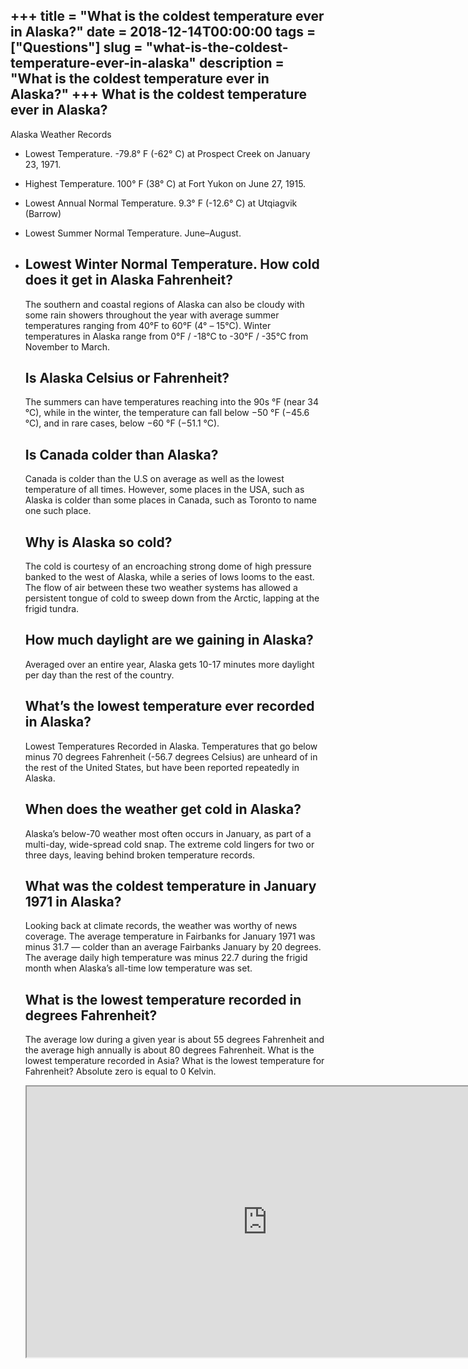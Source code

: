 +++
title = "What is the coldest temperature ever in Alaska?"
date = 2018-12-14T00:00:00
tags = ["Questions"]
slug = "what-is-the-coldest-temperature-ever-in-alaska"
description = "What is the coldest temperature ever in Alaska?"
+++
What is the coldest temperature ever in Alaska?
-----------------------------------------------

Alaska Weather Records

- Lowest Temperature. -79.8° F (-62° C) at Prospect Creek on January 23, 1971.
- Highest Temperature. 100° F (38° C) at Fort Yukon on June 27, 1915.
- Lowest Annual Normal Temperature. 9.3° F (-12.6° C) at Utqiagvik (Barrow)
- Lowest Summer Normal Temperature. June–August.
- Lowest Winter Normal Temperature. How cold does it get in Alaska Fahrenheit?
    ------------------------------------------
    
    The southern and coastal regions of Alaska can also be cloudy with some rain showers throughout the year with average summer temperatures ranging from 40°F to 60°F (4° – 15°C). Winter temperatures in Alaska range from 0°F / -18°C to -30°F / -35°C from November to March.
    
    Is Alaska Celsius or Fahrenheit?
    --------------------------------
    
    The summers can have temperatures reaching into the 90s °F (near 34 °C), while in the winter, the temperature can fall below −50 °F (−45.6 °C), and in rare cases, below −60 °F (−51.1 °C).
    
    Is Canada colder than Alaska?
    -----------------------------
    
    Canada is colder than the U.S on average as well as the lowest temperature of all times. However, some places in the USA, such as Alaska is colder than some places in Canada, such as Toronto to name one such place.
    
    Why is Alaska so cold?
    ----------------------
    
    The cold is courtesy of an encroaching strong dome of high pressure banked to the west of Alaska, while a series of lows looms to the east. The flow of air between these two weather systems has allowed a persistent tongue of cold to sweep down from the Arctic, lapping at the frigid tundra.
    
    How much daylight are we gaining in Alaska?
    -------------------------------------------
    
    Averaged over an entire year, Alaska gets 10-17 minutes more daylight per day than the rest of the country.
    
    What’s the lowest temperature ever recorded in Alaska?
    ------------------------------------------------------
    
    Lowest Temperatures Recorded in Alaska. Temperatures that go below minus 70 degrees Fahrenheit (-56.7 degrees Celsius) are unheard of in the rest of the United States, but have been reported repeatedly in Alaska.
    
    When does the weather get cold in Alaska?
    -----------------------------------------
    
    Alaska’s below-70 weather most often occurs in January, as part of a multi-day, wide-spread cold snap. The extreme cold lingers for two or three days, leaving behind broken temperature records.
    
    What was the coldest temperature in January 1971 in Alaska?
    -----------------------------------------------------------
    
    Looking back at climate records, the weather was worthy of news coverage. The average temperature in Fairbanks for January 1971 was minus 31.7 — colder than an average Fairbanks January by 20 degrees. The average daily high temperature was minus 22.7 during the frigid month when Alaska’s all-time low temperature was set.
    
    What is the lowest temperature recorded in degrees Fahrenheit?
    --------------------------------------------------------------
    
    The average low during a given year is about 55 degrees Fahrenheit and the average high annually is about 80 degrees Fahrenheit. What is the lowest temperature recorded in Asia? What is the lowest temperature for Fahrenheit? Absolute zero is equal to 0 Kelvin.
    
    <iframe allow="accelerometer; autoplay; clipboard-write; encrypted-media; gyroscope; picture-in-picture" allowfullscreen="" class="__youtube_prefs__  epyt-is-override  no-lazyload" data-no-lazy="1" data-origheight="433" data-origwidth="770" data-skipgform_ajax_framebjll="" height="433" id="_ytid_99743" loading="lazy" src="https://www.youtube.com/embed/CHn_lLbnm8c?enablejsapi=1&autoplay=0&cc_load_policy=0&cc_lang_pref=&iv_load_policy=1&loop=0&modestbranding=0&rel=1&fs=1&playsinline=0&autohide=2&theme=dark&color=red&controls=1&" title="YouTube player" width="770"></iframe>